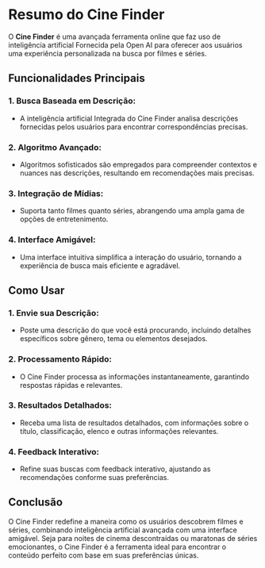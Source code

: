 # Resumo do Cine Finder

O **Cine Finder** é uma avançada ferramenta online que faz uso de inteligência artificial Fornecida pela Open AI para oferecer aos usuários uma experiência personalizada na busca por filmes e séries. 
## Funcionalidades Principais

### 1. **Busca Baseada em Descrição:**
   - A inteligência artificial Integrada do Cine Finder analisa descrições fornecidas pelos usuários para encontrar correspondências precisas.

### 2. **Algoritmo Avançado:**
   - Algoritmos sofisticados são empregados para compreender contextos e nuances nas descrições, resultando em recomendações mais precisas.

### 3. **Integração de Mídias:**
   - Suporta tanto filmes quanto séries, abrangendo uma ampla gama de opções de entretenimento.

### 4. **Interface Amigável:**
   - Uma interface intuitiva simplifica a interação do usuário, tornando a experiência de busca mais eficiente e agradável.

## Como Usar

### 1. **Envie sua Descrição:**
   - Poste uma descrição do que você está procurando, incluindo detalhes específicos sobre gênero, tema ou elementos desejados.

### 2. **Processamento Rápido:**
   - O Cine Finder processa as informações instantaneamente, garantindo respostas rápidas e relevantes.

### 3. **Resultados Detalhados:**
   - Receba uma lista de resultados detalhados, com informações sobre o título, classificação, elenco e outras informações relevantes.

### 4. **Feedback Interativo:**
   - Refine suas buscas com feedback interativo, ajustando as recomendações conforme suas preferências.

## Conclusão

O Cine Finder redefine a maneira como os usuários descobrem filmes e séries, combinando inteligência artificial avançada com uma interface amigável. Seja para noites de cinema descontraídas ou maratonas de séries emocionantes, o Cine Finder é a ferramenta ideal para encontrar o conteúdo perfeito com base em suas preferências únicas.
